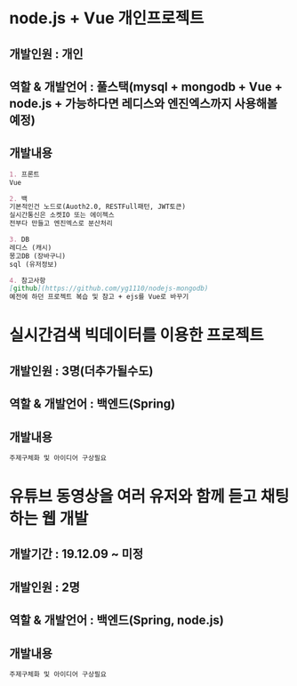 # node.js + Vue 개인프로젝트
## 개발인원 : 개인
## 역할 & 개발언어 : 풀스택(mysql + mongodb + Vue + node.js + 가능하다면 레디스와 엔진엑스까지 사용해볼 예정)
## 개발내용
```markdown
1. 프론트
Vue

2. 백
기본적인건 노드로(Auoth2.0, RESTFull패턴, JWT토큰)
실시간통신은 소켓IO 또는 에이젝스
전부다 만들고 엔진엑스로 분산처리

3. DB
레디스 (캐시)
몽고DB (장바구니)
sql (유저정보)

4. 참고사항
[github](https://github.com/yg1110/nodejs-mongodb)
예전에 하던 프로젝트 복습 및 참고 + ejs를 Vue로 바꾸기
```

# 실시간검색 빅데이터를 이용한 프로젝트
## 개발인원 : 3명(더추가될수도)
## 역할 & 개발언어 : 백엔드(Spring)
## 개발내용
```markdown
주제구체화 및 아이디어 구상필요
```

# 유튜브 동영상을 여러 유저와 함께 듣고 채팅하는 웹 개발
## 개발기간 : 19.12.09 ~ 미정
## 개발인원 : 2명
## 역할 & 개발언어 : 백엔드(Spring, node.js)
## 개발내용
```markdown
주제구체화 및 아이디어 구상필요
```
